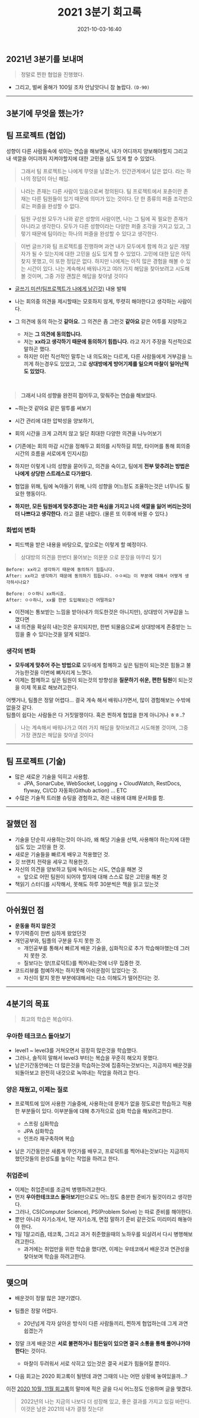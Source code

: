 ﻿---
title: 2021 3분기 회고록 
date: 2021-10-03-16:40
categories:
- My

tags:
- Diary
- Retrospective

photos: 
- https://images.unsplash.com/photo-1476820865390-c52aeebb9891?ixid=MnwxMjA3fDB8MHxwaG90by1wYWdlfHx8fGVufDB8fHx8&ixlib=rb-1.2.1&auto=format&fit=crop&w=500&q=80

---

## 2021년 3분기를 보내며
> 정말로 찐한 협업을 진행했다.

- 그리고, 벌써 올해가 100일 조차 안남앗다니 참 놀랍다. `(D-90)`

---

## 3분기에 무엇을 했는가?


## 팀 프로젝트 (협업)
성향이 다른 사람들속에 섞이는 연습을 해보면서, 내가 어디까지 양보해야할지 그리고 내 색깔을 어디까지 지켜야할지에 대한 고민을 심도 있게 할 수 있었다.  

> 그래서 팀 프로젝트는 나에게 무엇을 남겼는가.
> 인간관계에서 답은 없다. 라는 하나의 정답이 아닌 해답.

> 나라는 존재는 다른 사람이 있음으로써 정의된다.
> 팀 프로젝트에서 포츈이란 존재는 다른 팀원들이 있기 때문에 의미가 있는 것이다.
> 단 한 종류의 퍼즐 조각만으로는 퍼즐을 완성할 수 없다.

> 팀원 구성원 모두가 나와 같은 성향의 사람이면, 나는 그 팀에 꼭 필요한 존재가 아니라고 생각한다.
> 모두가 다른 성향이라는 다양한 퍼즐 조각을 가지고 있고, 그렇기 때문에 팀이라는 하나의 퍼즐을 완성할 수 있다고 생각한다.

> 이번 글쓰기와 팀 프로젝트를 진행하며 과연 내가 모두에게 함께 하고 싶은 개발자가 될 수 있는지에 대한 고민을 심도 있게 할 수 있었다.
> 고민에 대한 답은 아직 찾지 못했고, 이 또한 정답은 없다.
> 하지만 나에게는 아직 많은 경험을 해볼 수 있는 시간이 있다.
> 나는 계속해서 배워나가고 여러 가지 해답을 찾아보려고 시도해볼 것이며, 그중 가장 괜찮은 해답을 찾아낼 것이다

- [글쓰기 미션(팀프로젝트가 나에게 남긴것)](https://github.com/unluckyjung/woowa-writing-3/blob/step3/%ED%8C%80%20%ED%94%84%EB%A1%9C%EC%A0%9D%ED%8A%B8%EA%B0%80%20%EB%82%98%EC%97%90%EA%B2%8C%20%EB%82%A8%EA%B8%B4%20%EA%B2%83.md) 내용 발췌

- 나는 회의중 의견을 제시할때는 모호하지 않게, 뚜렷히 해야한다고 생각하는 사람이다.
- 그 의견에 동의 하는것 **같아요.** 그 의견은 좀 그런것 **같아요** 같은 어투를 지양하고
  - 저는 **그 의견에 동의합니다.**
  - 저는 **xx라고 생각하기 때문에 동의하기 힘듭니다.** 라고 자기 주장을 직선적으로 말하곤 했다.
  - 하지만 이런 직선적인 말투는 내 의도와는 다르게, 다른 사람들에게 거부감을 느끼게 하는경우도 있었고, 그로 **상대방에게 방어기제를 일으켜 마찰이 일어난적도 있었다.**

<br>

> **그래서 나의 성향을 완전히 접어두고, 맞춰주는 연습을 해보았다.**
- ~하는것 같아요 같은 말투를 써보기
- 시간 관리에 대한 압박성을 양보하기, 
- 회의 시간을 크게 고려치 않고 일단 최대한 다양한 의견을 나누어보기 
- (기존에는 회의 마감 시간을 정해두고 회의를 시작하길 희망, 타이머를 통해 회의중 시간의 흐름을 서로에게 인지시킴)


- 하지만 이렇게 나의 성향을 묻어두고, 의견을 숙이고, 팀에게 **전부 맞추려는 방법은 나에게 상당한 스트레스로 다가왔다.**

- 협업을 위해, 팀에 녹아들기 위해, 나의 성향을 어느정도 조율하는것은 너무나도 필요한 행동이다. 
- **하지만, 모든 팀원에게 맞추겠다는 과한 욕심을 가지고 나의 색깔을 잃어 버리는것이 더 나쁘다고 생각한다.** 라고 결론 내렸다. (물론 또 이후에 바뀔 수 있다.)


### 화법의 변화
- 피드백을 받은 내용을 바탕으로, 앞으로는 이렇게 할 예정이다.
  
> 상대방의 의견을 한번더 물어보는 의문문 으로 문장을 마무리 짖기

```
Before: xx라고 생각하기 때문에 동의하기 힘듭니다.
After: xx라고 생각하기 때문에 동의하기 힘듭니다. ㅇㅇ씨는 이 부분에 대해서 어떻게 생각하시나요?

Before: ㅇㅇ하니 xx하시죠.
After: ㅇㅇ하니, xx를 한번 도입해보는건 어떨까요?
```

- 이전에는 통보받는 느낌을 받아(내가 의도한것은 아니지만), 상대방이 거부감을 느꼈다면
- 내 의견을 확실히 내는것은 유지되지만, 한번 되물음으로써 상대방에게 존중받는 느낌을 줄 수 있다는것을 알게 되었다.

### 생각의 변화
- **모두에게 맞추어 주는 방법으로** 모두에게 함께하고 싶은 팀원이 되는것은 힘들고 불가능한것을 이번에 뼈저리게 느꼇다.
- 이제는 함께하고 싶은 팀원이 되는것의 방향성을 **질문하기 쉬운, 편한 팀원**이 되는것을 이제 목표로 해보려고한다.

어쨋거나, 팀플은 정말 어렵다... 결국 계속 해서 배워나가면서, 많이 경험해보는 수밖에 없을것 같다.  
팀플이 쉽다는 사람들은 다 거짓말쟁이다. 혹은 찐하게 협업을 한게 아니거나 ㅎㅎ..?  

> 나는 계속해서 배워나가고 여러 가지 해답을 찾아보려고 시도해볼 것이며, 그중 가장 괜찮은 해답을 찾아낼 것이다  

---

## 팀 프로젝트 (기술)
- 많은 새로운 기술을 익히고 사용함.
  - JPA, SonarCube, WebSocket, Logging + CloudWatch, RestDocs, flyway, CI/CD 자동화(Github action) ... ETC
- 수많은 기술적 트러블 슈팅을 경험하고, 겪은 내용에 대해 문서화를 함.

---

## 잘했던 점
- 기술을 단순히 사용하는것이 아니라, 왜 해당 기술을 선택, 사용해야 하는지에 대한 심도 있는 고민을 한 것.
- 새로운 기술들을 빠르게 배우고 적용했던 것.
- 깃 브랜치 전략을 세우고 적용한것.
- 자신의 의견을 양보하고 팀에 녹아드는 시도, 연습을 해본 것
  - 앞으로 어떤 팀원이 되어야 할지에 대해 스스로 많은 고민을 해본 것
- 책읽기 스터디를 시작해서, 못해도 하루 30분씩은 책을 읽고 있는것

---

## 아쉬웠던 점
- **운동을 하지 않은것**
- 무기력증이 한번 심하게 왔었던것
- 개인공부와, 팀플의 구분을 두지 못한 것.
  - 개인공부를 통해서 빠르게 배운 기술을, 심화적으로 추가 학습해야했는데 그러지 못한 것.
  - 질보다는 양(프로덕트)를 찍어내는것에 너무 집중한 것.
- 코드리뷰를 첨예하게는 하지못해 아쉬운점이 있었다는 것.
  - 자신이 맡지 못한 부분에대해서는 다소 이해도가 떨어진다는 것.

---

## 4분기의 목표
> 최고의 학습은 복습이다.

### 우아한 테크코스 돌아보기
- level1 ~ level3를 거쳐오면서 굉장히 많은것을 학습했다.
- 그러나, 솔직히 말해서 level3 부터는 복습을 꾸준히 해오지 못했다.
- 남은기간동안에는 더 많은것을 학습하는것에 집중하는것보다는, 지금까지 배운것을 되돌아보고 완전히 내것으로 녹여내는 작업을 하려고 한다.

### 양은 채웠고, 이제는 질로
- 프로젝트에 있어 사용한 기술중에, 사용하는데 문제가 없을 정도로만 학습하고 적용한 부분들이 있다. 이부분들에 대해 추가적으로 심화 학습을 해보려고한다.
  - 스프링 심화학습
  - JPA 심화학습
  - 인프라 재구축하며 복습

- 남은 기간동안은 새롭게 무언가를 배우고, 프로덕트를 찍어내는것보다는 지금까지 했던것들의 완성도를 높이는 작업을 하려고 한다.


### 취업준비
- 이제는 취업준비를 조금씩 병행하려고한다.
- 먼저 **우아한테크코스 돌아보기**만으로도 어느정도 충분한 준비가 될것이라고 생각한다.
- 그러나, CS(Computer Science), PS(Problem Solve) 는 따로 준비를 해야한다.
- 뿐만 아니라 자기소개서, 1분 자기소개, 면접 말하기 준비 같은것도 미리미리 해놓아야 한다.
- 1일 1알고리즘, 테코톡, 그리고 과거 취준했을때의 노하우를 되살려서 다시 병행해보려고한다.
  - 과거에는 취업만을 위한 학습을 했다면, 이제는 우테코에서 배운것과 연관성을 찾아보며 학습을 하려고한다.

---

## 맺으며
- 배운것이 정말 많은 3분기였다.
- 팀플은 정말 어렵다.
  - 20년넘게 각자 살아온 방식이 다른 사람들끼리, 찐하게 협업하는데 그게 과연 쉽겠는가
- 정말 크게 배운것은 **서로 불편하거나 힘든일이 있으면 결국 소통을 통해 풀어나가야 한다**는 것이다.
  - 마찰이 두려워서 서로 삭히고 있는것은 결국 서로가 힘들어질 뿐이다.

- 다음 회고는 2020 회고록이 될텐데 과연 그때의 나는 어떤 상황에 놓여있을까...?

이전 [2020 10월, 11월 회고록](https://unluckyjung.github.io/my/2020/12/09/Retrospective_of_October_November/)의 말미에 적은 글을 다시 어느정도 인용하며 글을 맺겠다.  

> 2022년의 나는 지금의 나보다 더 성장해 있고, 좋은 결과를 가지고 있길 바란다.  
> 이것은 남은 2021의 내가 결정 짓는다!  
